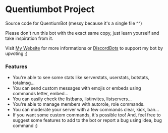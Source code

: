 # Quentiumbot Project
Source code for QuentiumBot (messy because it's a single file ^^)

Please don't run this bot with the exact same copy, just learn yourself and take inspiration from it.

Visit [My Website](http://quentium.fr/en/discord/index.html) for more informations or [DiscordBots](https://discordbots.org/bot/347405743235792908) to support my bot by upvoting ;)

### Features

* You're able to see some stats like serverstats, userstats, botstats, totalmsg...
* You can send custom messages with emojis or embeds using commands letter, embed...
* You can easily check the listbans, listinvites, listservers...
* You're able to manage members with autorole, role commands.
* You can moderate your server with a few commands clear, kick, ban...
* If you want some custom commands, it's possible too! And, feel free to suggest some features to add to the bot or report a bug using idea, bug command :)
